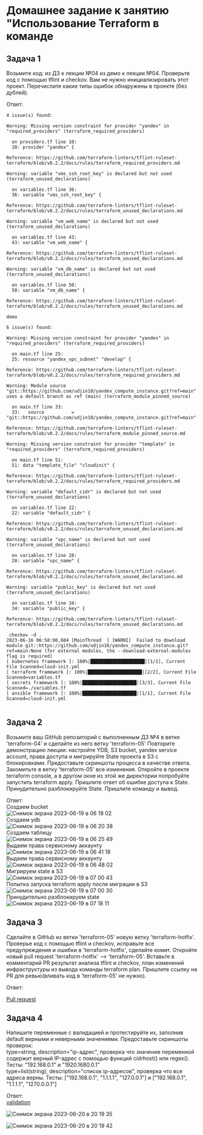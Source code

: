 # Домашнее задание к занятию "Использование Terraform в команде  

## Задача 1   

Возьмите код:
из ДЗ к лекции №04
из демо к лекции №04.
Проверьте код с помощью tflint и checkov. Вам не нужно инициализировать этот проект.
Перечислите какие типы ошибок обнаружены в проекте (без дублей).   

Ответ:    
```   
4 issue(s) found:

Warning: Missing version constraint for provider "yandex" in "required_providers" (terraform_required_providers)

  on providers.tf line 10:
  10: provider "yandex" {

Reference: https://github.com/terraform-linters/tflint-ruleset-terraform/blob/v0.2.2/docs/rules/terraform_required_providers.md

Warning: variable "vms_ssh_root_key" is declared but not used (terraform_unused_declarations)

  on variables.tf line 36:
  36: variable "vms_ssh_root_key" {

Reference: https://github.com/terraform-linters/tflint-ruleset-terraform/blob/v0.2.2/docs/rules/terraform_unused_declarations.md

Warning: variable "vm_web_name" is declared but not used (terraform_unused_declarations)

  on variables.tf line 43:
  43: variable "vm_web_name" {

Reference: https://github.com/terraform-linters/tflint-ruleset-terraform/blob/v0.2.2/docs/rules/terraform_unused_declarations.md

Warning: variable "vm_db_name" is declared but not used (terraform_unused_declarations)

  on variables.tf line 50:
  50: variable "vm_db_name" {

Reference: https://github.com/terraform-linters/tflint-ruleset-terraform/blob/v0.2.2/docs/rules/terraform_unused_declarations.md

demo

6 issue(s) found:

Warning: Missing version constraint for provider "yandex" in "required_providers" (terraform_required_providers)

  on main.tf line 25:
  25: resource "yandex_vpc_subnet" "develop" {

Reference: https://github.com/terraform-linters/tflint-ruleset-terraform/blob/v0.2.2/docs/rules/terraform_required_providers.md

Warning: Module source "git::https://github.com/udjin10/yandex_compute_instance.git?ref=main" uses a default branch as ref (main) (terraform_module_pinned_source)

  on main.tf line 33:
  33:   source          = "git::https://github.com/udjin10/yandex_compute_instance.git?ref=main"

Reference: https://github.com/terraform-linters/tflint-ruleset-terraform/blob/v0.2.2/docs/rules/terraform_module_pinned_source.md

Warning: Missing version constraint for provider "template" in "required_providers" (terraform_required_providers)

  on main.tf line 51:
  51: data "template_file" "cloudinit" {

Reference: https://github.com/terraform-linters/tflint-ruleset-terraform/blob/v0.2.2/docs/rules/terraform_required_providers.md

Warning: variable "default_cidr" is declared but not used (terraform_unused_declarations)

  on variables.tf line 22:
  22: variable "default_cidr" {

Reference: https://github.com/terraform-linters/tflint-ruleset-terraform/blob/v0.2.2/docs/rules/terraform_unused_declarations.md

Warning: variable "vpc_name" is declared but not used (terraform_unused_declarations)

  on variables.tf line 28:
  28: variable "vpc_name" {

Reference: https://github.com/terraform-linters/tflint-ruleset-terraform/blob/v0.2.2/docs/rules/terraform_unused_declarations.md

Warning: variable "public_key" is declared but not used (terraform_unused_declarations)

  on variables.tf line 34:
  34: variable "public_key" {

Reference: https://github.com/terraform-linters/tflint-ruleset-terraform/blob/v0.2.2/docs/rules/terraform_unused_declarations.md

 checkov -d .     
2023-06-16 06:58:00,604 [MainThread  ] [WARNI]  Failed to download module git::https://github.com/udjin10/yandex_compute_instance.git?ref=main:None (for external modules, the --download-external-modules flag is required)
[ kubernetes framework ]: 100%|████████████████████|[1/1], Current File Scanned=cloud-init.yml
[ terraform framework ]: 100%|████████████████████|[2/2], Current File Scanned=variables.tf
[ secrets framework ]: 100%|████████████████████|[3/3], Current File Scanned=./variables.tf  
[ ansible framework ]: 100%|████████████████████|[1/1], Current File Scanned=cloud-init.yml


```   


## Задача 2   

Возьмите ваш GitHub репозиторий с выполненным ДЗ №4 в ветке 'terraform-04' и сделайте из него ветку 'terraform-05'
Повторите демонстрацию лекции: настройте YDB, S3 bucket, yandex service account, права доступа и мигрируйте State проекта в S3 с блокировками. Предоставьте скриншоты процесса в качестве ответа.
Закомитьте в ветку 'terraform-05' все изменения.
Откройте в проекте terraform console, а в другом окне из этой же директории попробуйте запустить terraform apply.
Пришлите ответ об ошибке доступа к State.
Принудительно разблокируйте State. Пришлите команду и вывод.

Ответ:    
Создаем bucket   
![Снимок экрана 2023-06-19 в 06 18 02](https://github.com/tomaevmax/devops-netology/assets/32243921/865dd8d1-6683-40e8-a9c0-083662d9e231)   
Создаем ydb   
![Снимок экрана 2023-06-19 в 06 20 38](https://github.com/tomaevmax/devops-netology/assets/32243921/fd963647-5675-4aa0-9280-4e566ce2900c)   
Создаем таблицу   
![Снимок экрана 2023-06-19 в 06 25 49](https://github.com/tomaevmax/devops-netology/assets/32243921/99382274-ba96-4805-92a6-b5fc4185accf)   
Выдаем права сервисному аккаунту  
![Снимок экрана 2023-06-19 в 06 41 18](https://github.com/tomaevmax/devops-netology/assets/32243921/e5c46f14-2010-4de2-9a96-2cb8719806d8)   
Выдаем права сервисному аккаунту  
![Снимок экрана 2023-06-19 в 06 48 02](https://github.com/tomaevmax/devops-netology/assets/32243921/25f497ab-3dd4-456e-bb9a-1fc6cadd562a)   
Мигрируем state в S3   
![Снимок экрана 2023-06-19 в 07 00 43](https://github.com/tomaevmax/devops-netology/assets/32243921/5d0f48f6-fdd2-4198-a3d9-f73614498806)   
Попытка запуска terraform apply после миграции в S3   
![Снимок экрана 2023-06-19 в 07 00 30](https://github.com/tomaevmax/devops-netology/assets/32243921/2172b9d0-6e87-42c2-a14b-d662d689a16e)   
Принудительно разблокируем state   
![Снимок экрана 2023-06-19 в 07 18 11](https://github.com/tomaevmax/devops-netology/assets/32243921/ec63d24f-310e-4d7b-b551-c120d91028d1)   

## Задача 3   

Сделайте в GitHub из ветки 'terraform-05' новую ветку 'terraform-hotfix'.
Проверье код с помощью tflint и checkov, исправьте все предупреждения и ошибки в 'terraform-hotfix', сделайте комит.
Откройте новый pull request 'terraform-hotfix' --> 'terraform-05'.
Вставьте в комментарий PR результат анализа tflint и checkov, план изменений инфраструктуры из вывода команды terraform plan.
Пришлите ссылку на PR для ревью(вливать код в 'terraform-05' не нужно).

Ответ:    

[Pull request](https://github.com/tomaevmax/devops-netology/pull/1)   

## Задача 4   

Напишите переменные с валидацией и протестируйте их, заполнив default верными и неверными значениями. Предоставьте скриншоты проверок:   
type=string, description="ip-адрес", проверка что значение переменной содержит верный IP-адрес с помощью функций cidrhost() или regex(). Тесты: "192.168.0.1" и "1920.1680.0.1"   
type=list(string), description="список ip-адресов", проверка что все адреса верны. Тесты: ["192.168.0.1", "1.1.1.1", "127.0.0.1"] и ["192.168.0.1", "1.1.1.1", "1270.0.0.1"]   

Ответ:    
[validation](/source/variables.tf)   

![Снимок экрана 2023-06-20 в 20 19 35](https://github.com/tomaevmax/devops-netology/assets/32243921/fcae650f-0787-4a0f-8268-027f0ea26961)

![Снимок экрана 2023-06-20 в 20 19 42](https://github.com/tomaevmax/devops-netology/assets/32243921/440cccac-94f6-43b1-9284-60075e7f8232)
